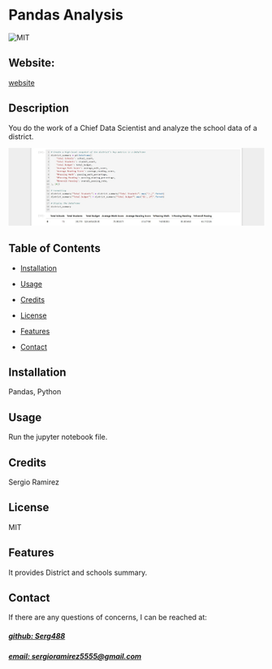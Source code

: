 # Pandas Analysis
![MIT](https://img.shields.io/badge/License-MIT-blue)

## Website: 
[website](https://github.com/Serg488/Pandas-Analysis)

## Description
You do the work of a Chief Data Scientist and analyze the school data of a district.

![app_image](Images/mockup.png)

## Table of Contents
- [Installation](#installation)
- [Usage](#usage)
- [Credits](#credits)
- [License](#license)
- [Features](#features)

- [Contact](#contact)

## Installation
Pandas, Python

## Usage
Run the jupyter notebook file.

## Credits
Sergio Ramirez

## License
MIT

## Features
It provides District and schools summary.



## Contact
If there are any questions of concerns, I can be reached at:
##### [github: Serg488](https://github.com/Serg488)
##### [email: sergioramirez5555@gmail.com](mailto:sergioramirez5555@gmail.com)
